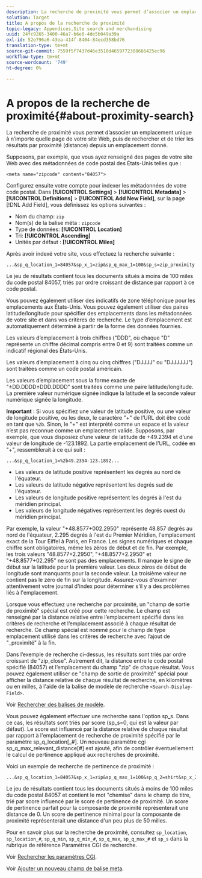 ```yaml
---
description: La recherche de proximité vous permet d’associer un emplacement unique à n’importe quelle page de votre site Web, puis de rechercher et de trier les résultats par proximité (distance) depuis un emplacement donné.
solution: Target
title: A propos de la recherche de proximité
topic-legacy: Appendices,Site search and merchandising
uuid: 24fc9265-3400-46a7-b6e0-4de5b049a39a
exl-id: 52e796a6-43ea-414f-8404-84ecd358bd76
translation-type: tm+mt
source-git-commit: 7559f5f7437d46e3510d4659772308666425ec96
workflow-type: tm+mt
source-wordcount: '749'
ht-degree: 0%

---
```


# A propos de la recherche de proximité{#about-proximity-search}

La recherche de proximité vous permet d’associer un emplacement unique à n’importe quelle page de votre site Web, puis de rechercher et de trier les résultats par proximité (distance) depuis un emplacement donné.

Supposons, par exemple, que vous ayez renseigné des pages de votre site Web avec des métadonnées de code postal des États-Unis telles que :

```
<meta name="zipcode" content="84057">
```

Configurez ensuite votre compte pour indexer les métadonnées de votre code postal. Dans **[!UICONTROL Settings]** > **[!UICONTROL Metadata]** > **[!UICONTROL Definitions]** > **[!UICONTROL Add New Field]**, sur la page [!DNL Add Field], vous définissez les options suivantes :

* Nom du champ: `zip`
* Nom(s) de la balise méta : `zipcode`
* Type de données: **[!UICONTROL Location]**
* Tri: **[!UICONTROL Ascending]**
* Unités par défaut : **[!UICONTROL Miles]**

Après avoir indexé votre site, vous effectuez la recherche suivante :

```
...&sp_q_location_1=84057&sp_x_1=zip&sp_q_max_1=100&sp_s=zip_proximity
```

Le jeu de résultats contient tous les documents situés à moins de 100 miles du code postal 84057, triés par ordre croissant de distance par rapport à ce code postal.

Vous pouvez également utiliser des indicatifs de zone téléphonique pour les emplacements aux États-Unis. Vous pouvez également utiliser des paires latitude/longitude pour spécifier des emplacements dans les métadonnées de votre site et dans vos critères de recherche. Le type d’emplacement est automatiquement déterminé à partir de la forme des données fournies.

Les valeurs d’emplacement à trois chiffres (&quot;DDD&quot;, où chaque &quot;D&quot; représente un chiffre décimal compris entre 0 et 9) sont traitées comme un indicatif régional des États-Unis.

Les valeurs d’emplacement à cinq ou cinq chiffres (&quot;DJJJJ&quot; ou &quot;DJJJJJJ&quot;) sont traitées comme un code postal américain.

Les valeurs d’emplacement sous la forme exacte de &quot;±DD.DDDD±DDD.DDDD&quot; sont traitées comme une paire latitude/longitude. La première valeur numérique signée indique la latitude et la seconde valeur numérique signée la longitude.

**Important** : Si vous spécifiez une valeur de latitude positive, ou une valeur de longitude positive, ou les deux, le caractère &quot;+&quot; de l’URL doit être codé en tant que  `%2b`. Sinon, le &quot;+&quot; est interprété comme un espace et la valeur n’est pas reconnue comme un emplacement valide. Supposons, par exemple, que vous disposiez d’une valeur de latitude de +49.2394 et d’une valeur de longitude de -123.1892. La partie emplacement de l’URL, codée en &quot;+&quot;, ressemblerait à ce qui suit :

```
...&sp_q_location_1=%2b49.2394-123.1892...
```

* Les valeurs de latitude positive représentent les degrés au nord de l&#39;équateur.
* Les valeurs de latitude négative représentent les degrés sud de l&#39;équateur.
* Les valeurs de longitude positive représentent les degrés à l&#39;est du méridien principal.
* Les valeurs de longitude négatives représentent les degrés ouest du méridien principal.

Par exemple, la valeur &quot;+48.8577+002.2950&quot; représente 48.857 degrés au nord de l&#39;équateur, 2.295 degrés à l&#39;est du Premier Méridien, l&#39;emplacement exact de la Tour Eiffel à Paris, en France. Les signes numériques et chaque chiffre sont obligatoires, même les zéros de début et de fin. Par exemple, les trois valeurs &quot;48.8577+2.2950&quot;, &quot;+48.8577+2.2950&quot; et &quot;+48.8577+02.295&quot; ne sont pas des emplacements. Il manque le signe de début sur la latitude pour la première valeur. Les deux zéros de début de longitude sont manquants pour la seconde valeur. La troisième valeur ne contient pas le zéro de fin sur la longitude. Assurez-vous d&#39;examiner attentivement votre journal d&#39;index pour déterminer s&#39;il y a des problèmes liés à l&#39;emplacement.

Lorsque vous effectuez une recherche par proximité, un &quot;champ de sortie de proximité&quot; spécial est créé pour cette recherche. Le champ est renseigné par la distance relative entre l’emplacement spécifié dans les critères de recherche et l’emplacement associé à chaque résultat de recherche. Ce champ spécial est nommé pour le champ de type emplacement utilisé dans les critères de recherche avec l’ajout de &quot;_proximité&quot; à la fin.

Dans l’exemple de recherche ci-dessus, les résultats sont triés par ordre croissant de &quot;zip_close&quot;. Autrement dit, la distance entre le code postal spécifié (84057) et l’emplacement du champ &quot;zip&quot; de chaque résultat. Vous pouvez également utiliser ce &quot;champ de sortie de proximité&quot; spécial pour afficher la distance relative de chaque résultat de recherche, en kilomètres ou en milles, à l&#39;aide de la balise de modèle de recherche `<Search-Display-Field>`.

Voir [Rechercher des balises de modèle](../c-appendices/c-templates.md#reference_F7AA3FF602314E42842BBC740D2CA1A4).

Vous pouvez également effectuer une recherche sans l&#39;option sp_s. Dans ce cas, les résultats sont triés par score (sp_s=0, qui est la valeur par défaut). Le score est influencé par la distance relative de chaque résultat par rapport à l&#39;emplacement de recherche de proximité spécifié par le paramètre sp_q_location[_#]. Un nouveau paramètre cgi sp_q_max_relevant_distance[#] est ajouté, afin de contrôler éventuellement le calcul de pertinence appliqué aux recherches de proximité.

Voici un exemple de recherche de pertinence de proximité :

```
...&sp_q_location_1=84057&sp_x_1=zip&sp_q_max_1=100&sp_q_2=shirt&sp_x_2=title&sp_q_max_relevant_distance_2=50
```

Le jeu de résultats contient tous les documents situés à moins de 100 miles du code postal 84057 et contient le mot &quot;chemise&quot; dans le champ de titre, trié par score influencé par le score de pertinence de proximité. Un score de pertinence parfait pour la composante de proximité représenterait une distance de 0. Un score de pertinence minimal pour la composante de proximité représenterait une distance d&#39;un peu plus de 50 milles.

Pour en savoir plus sur la recherche de proximité, consultez `sp_location`, `sp_location_#`, `sp_q_min`, `sp_q_min_#`, `sp_q_max`, `sp_q_max_#` et `sp_s` dans la rubrique de référence Paramètres CGI de recherche.

Voir [Rechercher les paramètres CGI](../c-appendices/c-cgiparameters.md#reference_DA27A8B0728246DA94994885E1353890).

Voir [Ajouter un nouveau champ de balise meta](../c-about-settings-menu/c-about-metadata-menu.md#task_6DF188C0FC7F4831A4444CA9AFA615E5).
